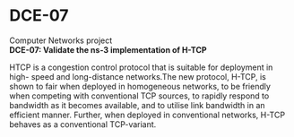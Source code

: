 # DCE-07
Computer Networks project<br>
<b>DCE-07: </b>
<b>Validate the ns-3 implementation of H-TCP</b>
<p>HTCP is a congestion control protocol that is suitable for deployment in high-
speed and long-distance networks.The new protocol, H-TCP, is shown to fair when deployed in
homogeneous networks, to be friendly when competing with conventional TCP sources, to rapidly
respond to bandwidth as it becomes available, and to utilise link bandwidth in an efficient manner.
Further, when deployed in conventional networks, H-TCP behaves as a conventional TCP-variant.</p>
